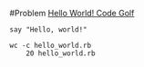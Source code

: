 #Problem
[Hello World! Code Golf](http://golf.shinh.org/p.rb?hello+world)

`say "Hello, world!"`

```
wc -c hello_world.rb
    20 hello_world.rb
```


